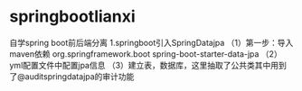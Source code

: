 # springbootlianxi
自学spring boot前后端分离
1.springboot引入SpringDatajpa
（1）第一步：导入maven依赖
<dependency>
<groupId>org.springframework.boot</groupId>
<artifactId>spring-boot-starter-data-jpa</artifactId>
</dependency>
（2）yml配置文件中配置jpa信息
（3）建立表，数据库，这里抽取了公共类其中用到了@auditspringdatajpa的审计功能
 